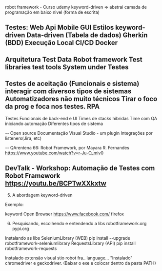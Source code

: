 robot framework - Curso udemy
keyword-driven => abstrai camada de programação em baixo nivel (forma de escrita)

Testes:
	Web
	Api
	Mobile
	GUI
Estilos
	keyword-driven
	Data-driven (Tabela de dados)
	Gherkin (BDD)
Execução
	Local
	CI/CD
	Docker
--
Arquitetura
	Test Data
	Robot framework
	Test libraries
	test tools
	System under Testes
--
Testes de aceitação (Funcionais e sistema)
interagir com diversos tipos de sistemas
Automatizadores não muito técnicos
Tirar o foco da prog e foca nos testes.
RPA
--

Testes Funcionais de back-end e UI
Times de stacks hibridas
Time com QA iniciando automação
Diferentes tipos de sistema

--
Open source
Documentação
Visual Studio - um plugin
Integrações por listeners(Jira, etc)

--
QArentena 66: Robot Framework, por Mayara R. Fernandes https://www.youtube.com/watch?v=r-Ju-O_miv0

DevTalk - Workshop: Automação de Testes com Robot Framework https://youtu.be/BCPTwXXkxtw
--

5. A abordagem keyword-driven

Exemplo:

keyword
	Open Browser	https://www.facebook.com/ 	firefox
	
6. Pesquisando, escolhendo e entendendo a libs
	robotframework.org
	pypi.org
	
Instalando as libs
	SeleniumLibrary  (WEB) pip install --upgrade robotframework-seleniumlibrary
	RequestsLibrary  (API) pip install robotframework-requests

Instalado extensão visual stio robot fra.. language...
"Instalado" chromedriver e geckodriver. (Baixar o exe e colocar dentro da pasta PATH)


